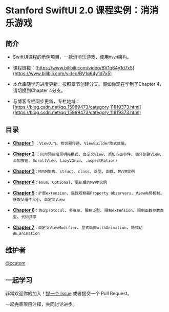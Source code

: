 # Stanford SwiftUI 2.0 课程实例：消消乐游戏

## 简介

- SwiftUI课程的示例项目，一款消消乐游戏，使用`MVVM`架构。

- 课程链接：[https://www.bilibili.com/video/BV1q64y1d7x5](https://www.bilibili.com/video/BV1q64y1d7x5)

- 本仓库随学习进度更新，按照章节创建分支。假如你现在学到了Chapter 4，请切换到Chapter 4分支。


- 与博客专栏同步更新，专栏地址：[https://blog.csdn.net/qq_15989473/category_11819373.html](https://blog.csdn.net/qq_15989473/category_11819373.html)

## 目录

- [**Chapter 1**](https://blog.csdn.net/qq_15989473/article/details/124776163) ：`View入门`、`修饰器传递`、`ViewBuilder隐式赋值`。


- [**Chapter 2**](https://blog.csdn.net/qq_15989473/article/details/124791019) ：`同时预览暗黑明亮模式`、`自定义View`、`添加点击事件`、`循环创建View`、`添加按钮`、`ScrollView`、`LazyVGrid`、`.aspectRatio()`


- [**Chapter 3**](https://blog.csdn.net/qq_15989473/article/details/124874827) :  `MVVM架构`、`struct`、`class`、`泛型`、`函数`、`MVVM实例`


- [**Chapter 4**](https://blog.csdn.net/qq_15989473/article/details/125365130) :  `enum`、`Optional`、`更新后的MVVM实例`


- [**Chapter 5**](https://blog.csdn.net/qq_15989473/article/details/125417929) :  `扩展extension`、`属性观察器Property Observers`、`View布局机制`、`获取父组件大小`、`自定义View`


- [**Chapter 6**](https://blog.csdn.net/qq_15989473/article/details/125630573) : `协议protocol`、`多继承`、`限制泛型`、`限制extension`、`限制函数参数类型`、`代码共享`


- [**Chapter 7**](https://blog.csdn.net/qq_15989473/article/details/127019995) : `自定义ViewModifier`、`显式动画withAnimation`、`隐式动画.animation`


## 维护者

[@ccatom](https://github.com/cnatom)

## 一起学习

非常欢迎你的加入！[提一个 Issue](https://github.com/cnatom/MemorizeSwiftUI/issues/new) 或者提交一个 Pull Request。

一起完善项目注释，共同讨论进步。

